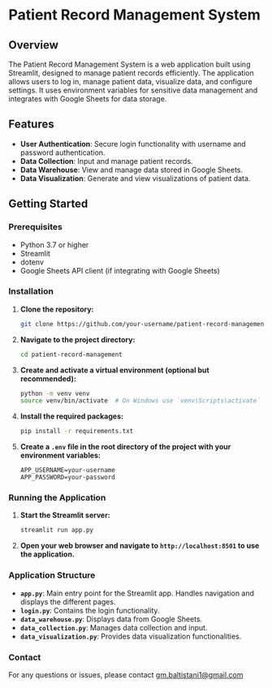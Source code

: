 # Patient Record Management System

## Overview

The Patient Record Management System is a web application built using Streamlit, designed to manage patient records efficiently. The application allows users to log in, manage patient data, visualize data, and configure settings. It uses environment variables for sensitive data management and integrates with Google Sheets for data storage.

## Features

- **User Authentication**: Secure login functionality with username and password authentication.
- **Data Collection**: Input and manage patient records.
- **Data Warehouse**: View and manage data stored in Google Sheets.
- **Data Visualization**: Generate and view visualizations of patient data.

## Getting Started

### Prerequisites

- Python 3.7 or higher
- Streamlit
- dotenv
- Google Sheets API client (if integrating with Google Sheets)

### Installation

1. **Clone the repository:**

    ```bash
    git clone https://github.com/your-username/patient-record-management.git
    ```

2. **Navigate to the project directory:**

    ```bash
    cd patient-record-management
    ```

3. **Create and activate a virtual environment (optional but recommended):**

    ```bash
    python -m venv venv
    source venv/bin/activate  # On Windows use `venv\Scripts\activate`
    ```

4. **Install the required packages:**

    ```bash
    pip install -r requirements.txt
    ```

5. **Create a `.env` file in the root directory of the project with your environment variables:**

    ```plaintext
    APP_USERNAME=your-username
    APP_PASSWORD=your-password
    ```

### Running the Application

1. **Start the Streamlit server:**

    ```bash
    streamlit run app.py
    ```

2. **Open your web browser and navigate to `http://localhost:8501` to use the application.**

### Application Structure

- **`app.py`**: Main entry point for the Streamlit app. Handles navigation and displays the different pages.
- **`login.py`**: Contains the login functionality.
- **`data_warehouse.py`**: Displays data from Google Sheets.
- **`data_collection.py`**: Manages data collection and input.
- **`data_visualization.py`**: Provides data visualization functionalities.

### Contact

For any questions or issues, please contact gm.baltistani1@gmail.com
